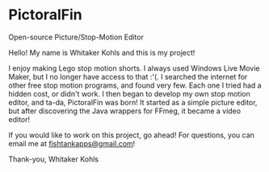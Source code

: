 # PictoralFin
Open-source Picture/Stop-Motion Editor

Hello!
My name is Whitaker Kohls and this is my project!

I enjoy making Lego stop motion shorts. I always used Windows Live Movie Maker, but I no longer have access to that :'(. I searched the internet for other free stop motion programs, and found very few. Each one I tried had a hidden cost, or didn't work. I then began to develop my own stop motion editor, and ta-da, PictoralFin was born! It started as a simple picture editor, but after discovering the Java wrappers for FFmeg, it became a video editor!

If you would like to work on this project, go ahead! For questions, you can email me at fishtankapps@gmail.com!

Thank-you,
Whitaker Kohls
